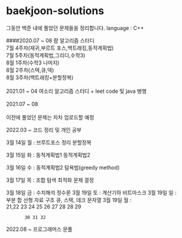 # baekjoon-solutions

그동안 백준 내에 풀었던 문제들을 정리합니다. 
language : C++

####2020.07 ~ 08 팜 알고리즘 스터디<br>
  7월 4주차(재귀,부르트 포스,백트래킹,동적계획법)<br>
  7월 5주차(동적계획법,그리디,수학3)<br>
  8월 1주차(수학3 나머지)<br>
  8월 2주차(스택,큐,덱)<br>
  8월 3주차(백트래킹+분할정복)<br>
<br>
2021.01 ~ 04 여소리 알고리즘 스터디 + leet code 및 java 병행<br><br>
2021.07 ~ 08 <br>
<br>
이전에 풀었던 문제는 차차 업로드할 예정


2022.03 ~ 코드 정리 및 개인 공부

3월 14일 월 : 브루트포스 정리
              분할정복

3월 15일 화 : 동적계획법1
              동적계획법2
           
3월 16일 수 : 동적계획법2
           탐욕법(greedy method)

           
3월 17일 목 : 조합 탐색
           최적화 문제 결정

3월 18일 금 : 
           수치해석
           정수론
3월 19일 토 : 
           계산기하
           비트마스크
3월 19일 일 :            
           부분 합
           선형 자료 구조
           큐, 스택, 데크
           문자열
3월 19일 월 :            
           21,22
           23 24 25 
           26 27 28
           28 29
           
           30 31 32
           
           
2022.08 ~ 프로그래머스 문풀

